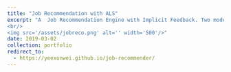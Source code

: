 ```yaml
---
title: "Job Recommendation with ALS"
excerpt: "A  Job Recommendation Engine with Implicit Feedback. Two models are developed. The first used content -basaed filtering; the second implemented [Collaborative Filtering for Implicit Feedback](http://yifanhu.net/PUB/cf.pdf).
<br/>
<img src='/assets/jobreco.png' alt='' width='500'/>"
date: 2019-03-02
collection: portfolio
redirect_to:
  - https://yeexunwei.github.io/job-recommender/
---
```

